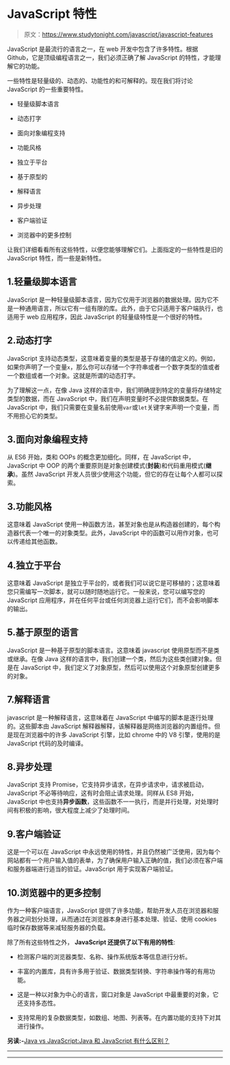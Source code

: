 # JavaScript 特性

> 原文：<https://www.studytonight.com/javascript/javascript-features>

JavaScript 是最流行的语言之一，在 web 开发中包含了许多特性。根据 Github，它是顶级编程语言之一，我们必须正确了解 JavaScript 的特性，才能理解它的功能。

一些特性是轻量级的、动态的、功能性的和可解释的。现在我们将讨论 JavaScript 的一些重要特性。

*   轻量级脚本语言

*   动态打字

*   面向对象编程支持

*   功能风格

*   独立于平台

*   基于原型的

*   解释语言

*   异步处理

*   客户端验证

*   浏览器中的更多控制

让我们详细看看所有这些特性，以便您能够理解它们。上面指定的一些特性是旧的 JavaScript 特性，而一些是新特性。

## 1.轻量级脚本语言

JavaScript 是一种轻量级脚本语言，因为它仅用于浏览器的数据处理。因为它不是一种通用语言，所以它有一组有限的库。此外，由于它只适用于客户端执行，也适用于 web 应用程序，因此 JavaScript 的轻量级特性是一个很好的特性。

## 2.动态打字

JavaScript 支持动态类型，这意味着变量的类型是基于存储的值定义的。例如，如果你声明了一个变量`x`，那么你可以存储一个字符串或者一个数字类型的值或者一个数组或者一个对象。这就是所谓的动态打字。

为了理解这一点，在像 Java 这样的语言中，我们明确提到特定的变量将存储特定类型的数据，而在 JavaScript 中，我们在声明变量时不必提供数据类型。在 JavaScript 中，我们只需要在变量名前使用`var`或`let`关键字来声明一个变量，而不用担心它的类型。

## 3.面向对象编程支持

从 ES6 开始，类和 OOPs 的概念更加细化。同样，在 JavaScript 中，JavaScript 中 OOP 的两个重要原则是对象创建模式(**封装**)和代码重用模式(**继承**)。虽然 JavaScript 开发人员很少使用这个功能，但它的存在让每个人都可以探索。

## 3.功能风格

这意味着 JavaScript 使用一种函数方法，甚至对象也是从构造器创建的，每个构造器代表一个唯一的对象类型。此外，JavaScript 中的函数可以用作对象，也可以传递给其他函数。

## 4.独立于平台

这意味着 JavaScript 是独立于平台的，或者我们可以说它是可移植的；这意味着您只需编写一次脚本，就可以随时随地运行它。一般来说，您可以编写您的 JavaScript 应用程序，并在任何平台或任何浏览器上运行它们，而不会影响脚本的输出。

## 5.基于原型的语言

JavaScript 是一种基于原型的脚本语言。这意味着 javascript 使用原型而不是类或继承。在像 Java 这样的语言中，我们创建一个类，然后为这些类创建对象。但是在 JavaScript 中，我们定义了对象原型，然后可以使用这个对象原型创建更多的对象。

## 7.解释语言

javascript 是一种解释语言，这意味着在 JavaScript 中编写的脚本是逐行处理的。这些脚本由 JavaScript 解释器解释，该解释器是网络浏览器的内置组件。但是现在浏览器中的许多 JavaScript 引擎，比如 chrome 中的 V8 引擎，使用的是 JavaScript 代码的及时编译。

## 8.异步处理

JavaScript 支持 Promise，它支持异步请求，在异步请求中，请求被启动，JavaScript 不必等待响应，这有时会阻止请求处理。同样从 ES8 开始，JavaScript 中也支持**异步函数**，这些函数不一一执行，而是并行处理，对处理时间有积极的影响，很大程度上减少了处理时间。

## 9.客户端验证

这是一个可以在 JavaScript 中永远使用的特性，并且仍然被广泛使用，因为每个网站都有一个用户输入值的表单，为了确保用户输入正确的值，我们必须在客户端和服务器端进行适当的验证。JavaScript 用于实现客户端验证。

## 10.浏览器中的更多控制

作为一种客户端语言，JavaScript 提供了许多功能，帮助开发人员在浏览器和服务器之间划分处理，从而通过在浏览器本身进行基本处理、验证、使用 cookies 临时保存数据等来减轻服务器的负载。

除了所有这些特性之外， **JavaScript 还提供了以下有用的特性**:

*   检测客户端的浏览器类型、名称、操作系统版本等信息进行分析。

*   丰富的内置库，具有许多用于验证、数据类型转换、字符串操作等的有用功能。

*   这是一种以对象为中心的语言，窗口对象是 JavaScript 中最重要的对象，它还支持多态性。

*   支持常用的复杂数据类型，如数组、地图、列表等。在内置功能的支持下对其进行操作。

**另读:-**[Java vs JavaScript:Java 和 JavaScript 有什么区别？](https://www.studytonight.com/post/java-vs-javascript)

* * *

* * *